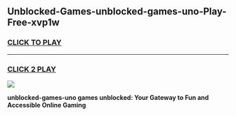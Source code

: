 
## Unblocked-Games-unblocked-games-uno-Play-Free-xvp1w
<h3>
<a href="https://premium76.site?title=unblocked-games-uno&ref=23A">CLICK TO PLAY</a></h3>
<hr>

<h3>
<a href="https://premium76.site?title=unblocked-games-uno&ref=23A">CLICK 2 PLAY</a>
  
</h3>

<a href="https://premium76.site?title=unblocked-games-uno&ref=23A"><img src="https://clearcache.store/games.png"></a>


**unblocked-games-uno games unblocked: Your Gateway to Fun and Accessible Online Gaming**
